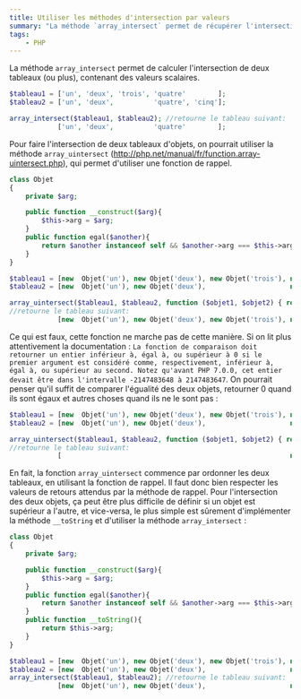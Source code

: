 ```yaml
---
title: Utiliser les méthodes d'intersection par valeurs
summary: "La méthode `array_intersect` permet de récupérer l'intersection entre n tableaux. Nous allons ici voir l'utilisation avec des tableaux d'objets."
tags:
    - PHP
---
```


La méthode `array_intersect` permet de calculer l'intersection de deux tableaux (ou plus), contenant des valeurs scalaires.
```PHP
$tableau1 = ['un', 'deux', 'trois', 'quatre'        ];
$tableau2 = ['un', 'deux',          'quatre', 'cinq'];

array_intersect($tableau1, $tableau2); //retourne le tableau suivant:
            ['un', 'deux',          'quatre'        ];
```

Pour faire l'intersection de deux tableaux d'objets, on pourrait utiliser la méthode `array_uintersect`  (http://php.net/manual/fr/function.array-uintersect.php), qui permet d'utiliser une fonction de rappel.
```PHP
class Objet
{
    private $arg;

    public function __construct($arg){
        $this->arg = $arg;
    }
    public function egal($another){
        return $another instanceof self && $another->arg === $this->arg;
    }
}

$tableau1 = [new  Objet('un'), new Objet('deux'), new Objet('trois'), new Objet('quatre')                   ];
$tableau2 = [new  Objet('un'), new Objet('deux'),                     new Objet('quatre'), new Objet('cinq')];

array_uintersect($tableau1, $tableau2, function ($objet1, $objet2) { return $objet1->egal($objet2); }); 
//retourne le tableau suivant:
            [new  Objet('un'), new Objet('deux'), new Objet('trois'), new Objet('quatre')                   ];
```
Ce qui est faux, cette fonction ne marche pas de cette manière.
Si on lit plus attentivement la documentation : `La fonction de comparaison doit retourner un entier inférieur à, égal à, ou supérieur à 0 si le premier argument est considéré comme, respectivement, inférieur à, égal à, ou supérieur au second. Notez qu'avant PHP 7.0.0, cet entier devait être dans l'intervalle -2147483648 à 2147483647`. 
On pourrait penser qu'il suffit de comparer l'égualité des deux objets, retourner 0 quand ils sont égaux et autres choses quand ils ne le sont pas :
```PHP
$tableau1 = [new  Objet('un'), new Objet('deux'), new Objet('trois'), new Objet('quatre')                   ];
$tableau2 = [new  Objet('un'), new Objet('deux'),                     new Objet('quatre'), new Objet('cinq')];

array_uintersect($tableau1, $tableau2, function ($objet1, $objet2) { return $objet1->egal($objet2) ? 0 : 1; }); 
//retourne le tableau suivant:
            [                                                         new Objet('quatre')                   ];
```
En fait, la fonction `array_uintersect` commence par ordonner les deux tableaux, en utilisant la fonction de rappel. Il faut donc bien respecter les valeurs de retours attendus par la méthode de rappel. Pour l'intersection des deux objets, ça peut être plus difficile de définir si un objet est supérieur a l'autre, et vice-versa, le plus simple est sûrement d'implémenter la méthode `__toString` et d'utiliser la méthode `array_intersect` : 
```PHP
class Objet
{
    private $arg;

    public function __construct($arg){
        $this->arg = $arg;
    }
    public function egal($another){
        return $another instanceof self && $another->arg === $this->arg;
    }
    public function __toString(){
        return $this->arg;
    }
}

$tableau1 = [new  Objet('un'), new Objet('deux'), new Objet('trois'), new Objet('quatre')                   ];
$tableau2 = [new  Objet('un'), new Objet('deux'),                     new Objet('quatre'), new Objet('cinq')];
array_intersect($tableau1, $tableau2); //retourne le tableau suivant:
            [new  Objet('un'), new Objet('deux'),                     new Objet('quatre')                   ];
```
